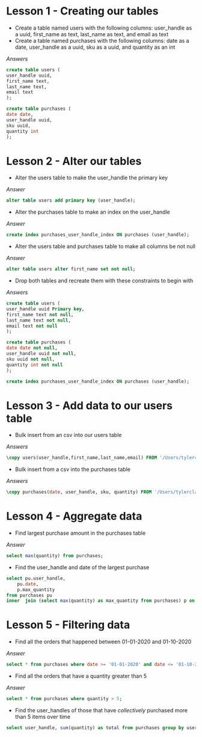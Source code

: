 # Lesson 1 - Creating our tables

- Create a table named users with the following columns: user_handle as a uuid, first_name as text, last_name as text, and email as text
- Create a table named purchases with the following columns: date as a date, user_handle as a uuid, sku as a uuid, and quantity as an int


*Answers*

```sql
create table users (
user_handle uuid,
first_name text,
last_name text,
email text
);
```

```sql
create table purchases (
date date,
user_handle uuid,
sku uuid,
quantity int
);

```

# Lesson 2 - Alter our tables

- Alter the users table to make the user_handle the primary key

*Answer*

```sql
alter table users add primary key (user_handle);
```

- Alter the purchases table to make an index on the user_handle

*Answer*

```sql
create index purchases_user_handle_index ON purchases (user_handle);
```

- Alter the users table and purchases table to make all columns be not null

*Answer*

```sql
alter table users alter first_name set not null;
```

- Drop both tables and recreate them with these constraints to begin with

*Answers*

```sql
create table users (
user_handle uuid Primary key,
first_name text not null,
last_name text not null,
email text not null
);
```

```sql
create table purchases (
date date not null,
user_handle uuid not null,
sku uuid not null,
quantity int not null
);

create index purchases_user_handle_index ON purchases (user_handle);

```

# Lesson 3 - Add data to our users table

- Bulk insert from an csv into our users table

*Answers*

```sql
\copy users(user_handle,first_name,last_name,email) FROM '/Users/tylerclark/Documents/projects/sql-advanced/sql-advanced-users.csv' DELIMITER ',' CSV HEADER;
```

- Bulk insert from a csv into the purchases table

*Answers*

```sql
\copy purchases(date, user_handle, sku, quantity) FROM '/Users/tylerclark/Documents/projects/sql-advanced/sql-advanced-purchases.csv' DELIMITER ',' CSV HEADER;
```

# Lesson 4 - Aggregate data

- Find largest purchase amount in the purchases table

*Answer*

```sql
select max(quantity) from purchases;
```

- Find the user_handle and date of the largest purchase

```sql
select pu.user_handle,
    pu.date,
    p.max_quantity
from purchases pu
inner  join (select max(quantity) as max_quantity from purchases) p on pu.quantity = p.max_quantity;
```

# Lesson 5 - Filtering data

- Find all the orders that happened between 01-01-2020 and 01-10-2020

*Answer*
```sql
select * from purchases where date >= '01-01-2020' and date <= '01-10-2020';
```

- Find all the orders that have a quantity greater than 5

*Answer*
```sql
select * from purchases where quantity > 5;
```

- Find the user_handles of those that have *collectively* purchased more than 5 items over time

```sql
select user_handle, sum(quantity) as total from purchases group by user_handle having sum(quantity) > 5;
```